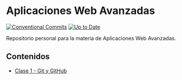 # Aplicaciones Web Avanzadas
[![Conventional Commits](https://img.shields.io/badge/Conventional%20Commits-1.0.0-yellow.svg)](https://conventionalcommits.org)
 [![Up to Date](https://github.com/ikatyang/emoji-cheat-sheet/workflows/Up%20to%20Date/badge.svg)](https://github.com/ikatyang/emoji-cheat-sheet/actions?query=workflow%3A%22Up+to+Date%22)

Repositorio personal para la materia de Aplicaciones Web Avanzadas.

## Contenidos
- [Clase 1 - Git y GitHub](https://github.com/2021-B-Web-Avanzada/wavan-llanganate-valencia-luis-alejandro/tree/master/PRIMER%20BIMESTRE/APUNTES/CLASE%201%20-%20GitHub)
